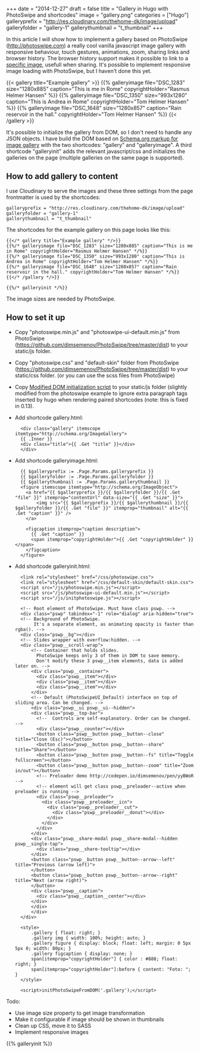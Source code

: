 +++
date = "2014-12-27"
draft = false
title = "Gallery in Hugo with PhotoSwipe and shortcodes"
image = "gallery.png"
categories = ["Hugo"]
galleryprefix = "http://res.cloudinary.com/thehome-dk/image/upload"
galleryfolder = "gallery-1"
gallerythumbnail = "t_thumbnail"
+++

In this article I will show how to implement a gallery based on PhotoSwipe (http://photoswipe.com) a really cool vanilla javascript image gallery with responsive behaviour, touch gestures, animations, zoom, sharing links and browser history. The browser history support makes it possible to link to a [specific image](?#&gid=1&pid=2), usefull when sharing. It's possible to implement responsive image loading with PhotoSwipe, but I haven't done this yet.

{{< gallery title="Example gallery" >}}
{{% galleryimage file="DSC_1283" size="1280x885" caption="This is me in Rome" copyrightHolder="Rasmus Helmer Hansen" %}}
{{% galleryimage file="DSC_1350" size="993x1280" caption="This is Andrea in Rome" copyrightHolder="Tom Helmer Hansen" %}}
{{% galleryimage file="DSC_1648" size="1280x857" caption="Rain reservoir in the hall." copyrightHolder="Tom Helmer Hansen" %}}
{{< /gallery >}}


It's possible to initialize the gallery from DOM, so I don't need to handle any JSON objects. I have build the DOM based on [Schema.org markup for image gallery](http://schema.org/ImageGallery) with the two shortcodes: "gallery" and "galleryimage". A third shortcode "galleryinit" adds the relevant javascript/css and initializes the galleries on the page (multiple galleries on the same page is supported).

## How to add gallery to content

I use Cloudinary to serve the images and these three settings from the page frontmatter is used by the shortcodes:

	galleryprefix = "http://res.cloudinary.com/thehome-dk/image/upload"
	galleryfolder = "gallery-1"
	gallerythumbnail = "t_thumbnail"

The shortcodes for the example gallery on this page looks like this:

	{{</* gallery title="Example gallery" */>}}
	{{%/* galleryimage file="DSC_1283" size="1280x885" caption="This is me in Rome" copyrightHolder="Rasmus Helmer Hansen" */%}}
	{{%/* galleryimage file="DSC_1350" size="993x1280" caption="This is Andrea in Rome" copyrightHolder="Tom Helmer Hansen" */%}}
	{{%/* galleryimage file="DSC_1648" size="1280x857" caption="Rain reservoir in the hall." copyrightHolder="Tom Helmer Hansen" */%}}
	{{</* /gallery */>}}

	{{%/* galleryinit */%}}

The image sizes are needed by PhotoSwipe.

## How to set it up
- Copy "photoswipe.min.js" and "photoswipe-ui-default.min.js" from PhotoSwipe (https://github.com/dimsemenov/PhotoSwipe/tree/master/dist) to your static/js folder.
- Copy "photoswipe.css" and "default-skin" folder from PhotoSwipe (https://github.com/dimsemenov/PhotoSwipe/tree/master/dist) to your static/css folder. (or you can use the scss files from PhotoSwipe)
- Copy [Modified DOM initialization script](/js/initphotoswipe.js) to your static/js folder (slightly modified from the photoswipe example to ignore extra paragraph tags inserted by hugo when rendering paired shortcodes (note: this is fixed in 0.13).
- Add shortcode gallery.html:

	 	<div class="gallery" itemscope itemtype="http://schema.org/ImageGallery">
		{{ .Inner }}
		<div class="title">{{ .Get "title" }}</div>
		</div>

- Add shortcode galleryimage.html:

		{{ $galleryprefix := .Page.Params.galleryprefix }}
		{{ $galleryfolder := .Page.Params.galleryfolder }}
		{{ $gallerythumbnail := .Page.Params.gallerythumbnail }}
		<figure itemscope itemtype="http://schema.org/ImageObject">
		  <a href="{{ $galleryprefix }}/{{ $galleryfolder }}/{{ .Get "file" }}" itemprop="contentUrl" data-size="{{ .Get "size" }}">
		      <img src="{{ $galleryprefix }}/{{ $gallerythumbnail }}/{{ $galleryfolder }}/{{ .Get "file" }}" itemprop="thumbnail" alt="{{ .Get "caption" }}" />
		  </a>

		  <figcaption itemprop="caption description">
		    {{ .Get "caption" }}
		    <span itemprop="copyrightHolder">{{ .Get "copyrightHolder" }}</span>
		  </figcaption>
		</figure>

- Add shortcode galleryinit.html:

		<link rel="stylesheet" href="/css/photoswipe.css">
		<link rel="stylesheet" href="/css/default-skin/default-skin.css">
		<script src="/js/photoswipe.min.js"></script>
		<script src="/js/photoswipe-ui-default.min.js"></script>
		<script src="/js/initphotoswipe.js"></script>

		<!-- Root element of PhotoSwipe. Must have class pswp. -->
		<div class="pswp" tabindex="-1" role="dialog" aria-hidden="true">
	    <!-- Background of PhotoSwipe.
	         It's a separate element, as animating opacity is faster than rgba(). -->
	    <div class="pswp__bg"></div>
	    <!-- Slides wrapper with overflow:hidden. -->
	    <div class="pswp__scroll-wrap">
	        <!-- Container that holds slides.
	          PhotoSwipe keeps only 3 of them in DOM to save memory.
	          Don't modify these 3 pswp__item elements, data is added later on. -->
	        <div class="pswp__container">
	          <div class="pswp__item"></div>
	          <div class="pswp__item"></div>
	          <div class="pswp__item"></div>
	        </div>
	        <!-- Default (PhotoSwipeUI_Default) interface on top of sliding area. Can be changed. -->
	        <div class="pswp__ui pswp__ui--hidden">
            <div class="pswp__top-bar">
              <!--  Controls are self-explanatory. Order can be changed. -->
              <div class="pswp__counter"></div>
              <button class="pswp__button pswp__button--close" title="Close (Esc)"></button>
              <button class="pswp__button pswp__button--share" title="Share"></button>
              <button class="pswp__button pswp__button--fs" title="Toggle fullscreen"></button>
              <button class="pswp__button pswp__button--zoom" title="Zoom in/out"></button>
              <!-- Preloader demo http://codepen.io/dimsemenov/pen/yyBWoR -->
              <!-- element will get class pswp__preloader--active when preloader is running -->
              <div class="pswp__preloader">
                <div class="pswp__preloader__icn">
                  <div class="pswp__preloader__cut">
                    <div class="pswp__preloader__donut"></div>
                  </div>
                </div>
              </div>
            </div>
            <div class="pswp__share-modal pswp__share-modal--hidden pswp__single-tap">
              <div class="pswp__share-tooltip"></div>
            </div>
            <button class="pswp__button pswp__button--arrow--left" title="Previous (arrow left)">
            </button>
            <button class="pswp__button pswp__button--arrow--right" title="Next (arrow right)">
            </button>
            <div class="pswp__caption">
              <div class="pswp__caption__center"></div>
            </div>
	        </div>
		    </div>
		</div>

		<style>
			.gallery { float: right; }
			.gallery img { width: 100%; height: auto; }
			.gallery figure { display: block; float: left; margin: 0 5px 5px 0; width: 80px; }
			.gallery figcaption { display: none; }
			span[itemprop="copyrightHolder"] { color : #888; float: right; }
			span[itemprop="copyrightHolder"]:before { content: "Foto: "; }
		</style>

		<script>initPhotoSwipeFromDOM('.gallery');</script>

Todo:

- Use image size property to get image transformation
- Make it configurable if image should be shown in thumbnails
- Clean up CSS, move it to SASS
- Implement responsive images


{{% galleryinit %}}